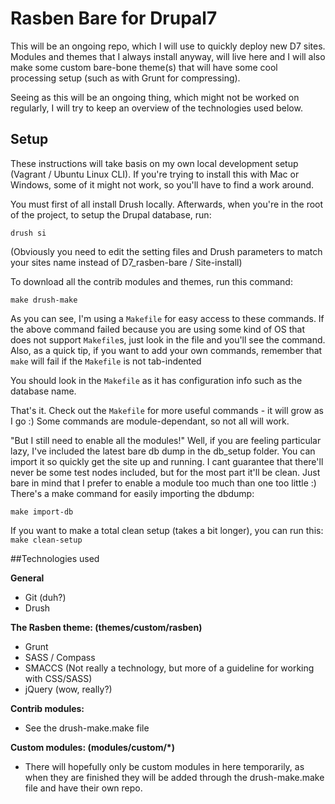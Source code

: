 Rasben Bare for Drupal7
===================

This will be an ongoing repo, which I will use to quickly deploy new D7 sites. Modules and themes that I always install anyway, will live here and I will also make some custom bare-bone theme(s) that will have some cool processing setup (such as with Grunt for compressing).

Seeing as this will be an ongoing thing, which might not be worked on regularly, I will try to keep an overview of the technologies used below.


## Setup
These instructions will take basis on my own local development setup (Vagrant / Ubuntu Linux CLI). If you're trying to install this with Mac or Windows, some of it might not work, so you'll have to find a work around.

You must first of all install Drush locally. Afterwards, when you're in the root of the project,  to setup the Drupal database, run:

`drush si`

(Obviously you need to edit the setting files and Drush parameters to match your sites name instead of D7_rasben-bare / Site-install)

To download all the contrib modules and themes, run this command:

`make drush-make`

As you can see, I'm using a `Makefile` for easy access to these commands. If the above command failed because you are using some kind of OS that does not support `Makefile`s, just look in the file and you'll see the command.
Also, as a quick tip, if you want to add your own commands, remember that `make` will fail if the `Makefile` is not tab-indented

You should look in the `Makefile` as it has configuration info such as the database name.

That's it. Check out the `Makefile` for more useful commands - it will grow as I go :) Some commands are module-dependant, so not all will work.

"But I still need to enable all the modules!"
Well, if you are feeling particular lazy, I've included the latest bare db dump in the db_setup folder. You can import it so quickly get the site up and running. I cant guarantee that there'll never be some test nodes included, but for the most part it'll be clean.
Just bare in mind that I prefer to enable a module too much than one too little :)
There's a make command for easily importing the dbdump:

`make import-db`

If you want to make a total clean setup (takes a bit longer), you can run this:
`make clean-setup`

##Technologies used

**General**
- Git (duh?)
- Drush

**The Rasben theme: (themes/custom/rasben)**
- Grunt
- SASS / Compass
- SMACCS (Not really a technology, but more of a guideline for working with CSS/SASS)
- jQuery (wow, really?)

**Contrib modules:**
- See the drush-make.make file

**Custom modules: (modules/custom/*)**
- There will hopefully only be custom modules in here temporarily, as when they are finished they will be added through the drush-make.make file and have their own repo.
